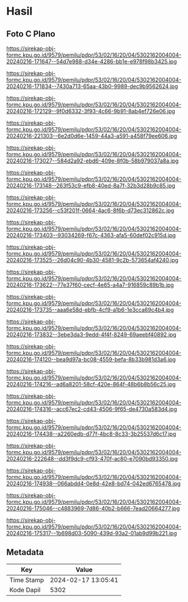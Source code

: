 # Hasil

## Foto C Plano

https://sirekap-obj-formc.kpu.go.id/9579/pemilu/pdpr/53/02/16/20/04/5302162004004-20240216-171647--54d7e988-d34e-4286-bb1e-e978f98b3425.jpg

https://sirekap-obj-formc.kpu.go.id/9579/pemilu/pdpr/53/02/16/20/04/5302162004004-20240216-171834--7430a713-65aa-43b0-9989-dec9b9562624.jpg

https://sirekap-obj-formc.kpu.go.id/9579/pemilu/pdpr/53/02/16/20/04/5302162004004-20240216-172129--9f0d6332-3f93-4c66-9b91-8ab4ef726e06.jpg

https://sirekap-obj-formc.kpu.go.id/9579/pemilu/pdpr/53/02/16/20/04/5302162004004-20240216-221303--6e2d0d6e-1459-44a3-a591-a458f79ee606.jpg

https://sirekap-obj-formc.kpu.go.id/9579/pemilu/pdpr/53/02/16/20/04/5302162004004-20240216-173027--584d2a92-ebd6-409e-8f0b-58b979037a8a.jpg

https://sirekap-obj-formc.kpu.go.id/9579/pemilu/pdpr/53/02/16/20/04/5302162004004-20240216-173148--263f53c9-efb8-40ed-8a7f-32b3d28b9c85.jpg

https://sirekap-obj-formc.kpu.go.id/9579/pemilu/pdpr/53/02/16/20/04/5302162004004-20240216-173256--c53f201f-0664-4ac6-8f6b-d73ec312862c.jpg

https://sirekap-obj-formc.kpu.go.id/9579/pemilu/pdpr/53/02/16/20/04/5302162004004-20240216-173403--93034269-f67c-4363-afa5-60def02c915d.jpg

https://sirekap-obj-formc.kpu.go.id/9579/pemilu/pdpr/53/02/16/20/04/5302162004004-20240216-173525--26d04c90-4b30-4581-9c2b-573654af4240.jpg

https://sirekap-obj-formc.kpu.go.id/9579/pemilu/pdpr/53/02/16/20/04/5302162004004-20240216-173622--77e37f60-cecf-4e65-a4a7-916859c89b1b.jpg

https://sirekap-obj-formc.kpu.go.id/9579/pemilu/pdpr/53/02/16/20/04/5302162004004-20240216-173735--aaa6e58d-ebfb-4cf9-a1b6-1e3cca69c4b4.jpg

https://sirekap-obj-formc.kpu.go.id/9579/pemilu/pdpr/53/02/16/20/04/5302162004004-20240216-173832--3ebe3da3-9edd-4f4f-8249-69aeebf40892.jpg

https://sirekap-obj-formc.kpu.go.id/9579/pemilu/pdpr/53/02/16/20/04/5302162004004-20240216-174120--bea9d97a-bc08-4559-befa-8b33b981d3a6.jpg

https://sirekap-obj-formc.kpu.go.id/9579/pemilu/pdpr/53/02/16/20/04/5302162004004-20240216-174216--ad6a8201-58cf-420e-864f-48b6b8b56c25.jpg

https://sirekap-obj-formc.kpu.go.id/9579/pemilu/pdpr/53/02/16/20/04/5302162004004-20240216-174316--acc67ec2-cd43-4506-9f65-de4730a583d4.jpg

https://sirekap-obj-formc.kpu.go.id/9579/pemilu/pdpr/53/02/16/20/04/5302162004004-20240216-174438--a2260edb-d77f-4bc8-8c33-3b25537d6c17.jpg

https://sirekap-obj-formc.kpu.go.id/9579/pemilu/pdpr/53/02/16/20/04/5302162004004-20240216-222648--dd3f9dc9-cf93-470f-ac80-e7090bd93350.jpg

https://sirekap-obj-formc.kpu.go.id/9579/pemilu/pdpr/53/02/16/20/04/5302162004004-20240216-174938--066abdd4-0e8d-42e8-bd74-042ed6765478.jpg

https://sirekap-obj-formc.kpu.go.id/9579/pemilu/pdpr/53/02/16/20/04/5302162004004-20240216-175046--c4883969-7d86-40b2-b666-7ead20664277.jpg

https://sirekap-obj-formc.kpu.go.id/9579/pemilu/pdpr/53/02/16/20/04/5302162004004-20240216-175317--1b698d03-5090-439d-93a2-01ab9d99b221.jpg


## Metadata

| Key        | Value               |
| ---------- | ------------------- |
| Time Stamp | 2024-02-17 13:05:41 |
| Kode Dapil | 5302                |



